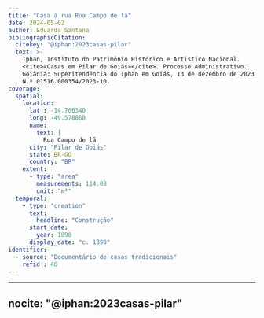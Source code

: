 ```yaml
---
title: "Casa à rua Rua Campo de lã"
date: 2024-05-02
author: Eduarda Santana
bibliographicCitation:
  citekey: "@iphan:2023casas-pilar"
  text: >-
    Iphan, Instituto do Patrimônio Histórico e Artistico Nacional.
    <cite>«Casas em Pilar de Goiás»</cite>. Processo Administrativo.
    Goiânia: Superitendência do Iphan em Goiás, 13 de dezembro de 2023.
    N.º 01516.000354/2023-10.
coverage:
  spatial:
    location:
      lat : -14.766340
      long: -49.578860
      name:
        text: |
          Rua Campo de lã
      city: "Pilar de Goiás"
      state: BR-GO
      country: "BR"
    extent:
      - type: "area"
        measurements: 114.08
        unit: "m²"
  temporal:
    - type: "creation"
      text:
        headline: "Construção"
      start_date:
        year: 1890
      display_date: "c. 1890"
identifier:
  - source: "Documentário de casas tradicionais"
    refid : 46
---
```


---
nocite: "@iphan:2023casas-pilar"
---
